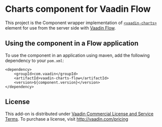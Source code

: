 # Charts component for Vaadin Flow

This project is the Component wrapper implementation of [`<vaadin-charts>`](https://github.com/vaadin/vaadin-charts)
element for use from the server side with [Vaadin Flow](https://github.com/vaadin/flow).

## Using the component in a Flow application

To use the component in an application using maven,
add the following dependency to your `pom.xml`:
```
<dependency>
    <groupId>com.vaadin</groupId>
    <artifactId>vaadin-charts-flow</artifactId>
    <version>${component.version}</version>
</dependency>
```

## License

This add-on is distributed under [Vaadin Commercial License and Service Terms](https://vaadin.com/commercial-license-and-service-terms).
To purchase a license, visit http://vaadin.com/pricing

